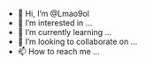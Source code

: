 - 👋 Hi, I’m @Lmao9ol
- 👀 I’m interested in ...
- 🌱 I’m currently learning ...
- 💞️ I’m looking to collaborate on ...
- 📫 How to reach me ...

<!---
Lmao9ol/Lmao9ol is a ✨ special ✨ repository because its `README.md` (this file) appears on your GitHub profile.
You can click the Preview link to take a look at your changes.
--->
